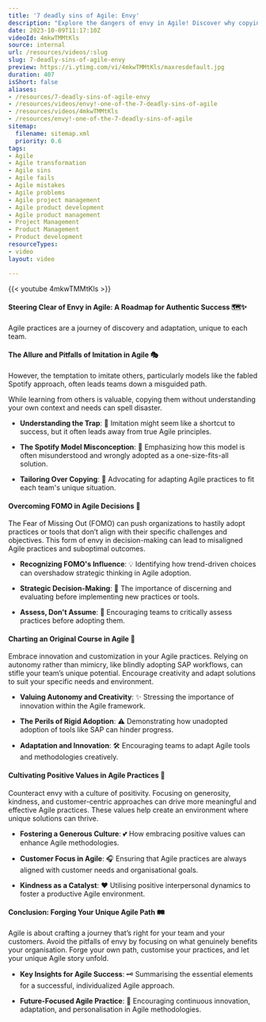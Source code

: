 ```yaml
---
title: '7 deadly sins of Agile: Envy'
description: "Explore the dangers of envy in Agile! Discover why copying others, like the Spotify model, can hinder your unique path to success. \U0001F6AB\U0001F4CB"
date: 2023-10-09T11:17:10Z
videoId: 4mkwTMMtKls
source: internal
url: /resources/videos/:slug
slug: 7-deadly-sins-of-agile-envy
preview: https://i.ytimg.com/vi/4mkwTMMtKls/maxresdefault.jpg
duration: 407
isShort: false
aliases:
- /resources/7-deadly-sins-of-agile-envy
- /resources/videos/envy!-one-of-the-7-deadly-sins-of-agile
- /resources/videos/4mkwTMMtKls
- /resources/envy!-one-of-the-7-deadly-sins-of-agile
sitemap:
  filename: sitemap.xml
  priority: 0.6
tags:
- Agile
- Agile transformation
- Agile sins
- Agile fails
- Agile mistakes
- Agile problems
- Agile project management
- Agile product development
- Agile product management
- Project Management
- Product Management
- Product development
resourceTypes:
- video
layout: video

---
```

{{< youtube 4mkwTMMtKls >}}

#### Steering Clear of Envy in Agile: A Roadmap for Authentic Success 🗺️✨ 

Agile practices are a journey of discovery and adaptation, unique to each team.

#### The Allure and Pitfalls of Imitation in Agile 🎭  

However, the temptation to imitate others, particularly models like the fabled Spotify approach, often leads teams down a misguided path.  

While learning from others is valuable, copying them without understanding your own context and needs can spell disaster. 

- **Understanding the Trap**: 🚫 Imitation might seem like a shortcut to success, but it often leads away from true Agile principles. 

- **The Spotify Model Misconception**: 🧩 Emphasizing how this model is often misunderstood and wrongly adopted as a one-size-fits-all solution. 

- **Tailoring Over Copying**: 🔧 Advocating for adapting Agile practices to fit each team's unique situation. 

#### Overcoming FOMO in Agile Decisions 🚀  

The Fear of Missing Out (FOMO) can push organizations to hastily adopt practices or tools that don’t align with their specific challenges and objectives. This form of envy in decision-making can lead to misaligned Agile practices and suboptimal outcomes. 

- **Recognizing FOMO's Influence**: 💡 Identifying how trend-driven choices can overshadow strategic thinking in Agile adoption. 

- **Strategic Decision-Making**: 🎯 The importance of discerning and evaluating before implementing new practices or tools. 

- **Assess, Don't Assume**: 🤔 Encouraging teams to critically assess practices before adopting them. 

#### Charting an Original Course in Agile 🌟  

Embrace innovation and customization in your Agile practices. Relying on autonomy rather than mimicry, like blindly adopting SAP workflows, can stifle your team’s unique potential. Encourage creativity and adapt solutions to suit your specific needs and environment. 

- **Valuing Autonomy and Creativity**: ✨ Stressing the importance of innovation within the Agile framework. 

- **The Perils of Rigid Adoption**: ⚠️ Demonstrating how unadopted adoption of tools like SAP can hinder progress. 

- **Adaptation and Innovation**: 🛠️ Encouraging teams to adapt Agile tools and methodologies creatively. 

#### Cultivating Positive Values in Agile Practices 💖  

Counteract envy with a culture of positivity. Focusing on generosity, kindness, and customer-centric approaches can drive more meaningful and effective Agile practices. These values help create an environment where unique solutions can thrive. 

- **Fostering a Generous Culture**: 💕 How embracing positive values can enhance Agile methodologies. 

- **Customer Focus in Agile**: 🎧 Ensuring that Agile practices are always aligned with customer needs and organisational goals. 

- **Kindness as a Catalyst**: ❤️ Utilising positive interpersonal dynamics to foster a productive Agile environment. 

#### Conclusion: Forging Your Unique Agile Path 🛤️  

Agile is about crafting a journey that’s right for your team and your customers. Avoid the pitfalls of envy by focusing on what genuinely benefits your organisation. Forge your own path, customise your practices, and let your unique Agile story unfold. 

- **Key Insights for Agile Success**: 🗝️ Summarising the essential elements for a successful, individualized Agile approach. 

- **Future-Focused Agile Practice**: 🚀 Encouraging continuous innovation, adaptation, and personalisation in Agile methodologies.

